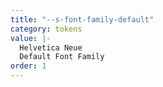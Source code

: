```yaml
---
title: "--s-font-family-default"
category: tokens
value: |-
  Helvetica Neue
  Default Font Family
order: 1
---
```

